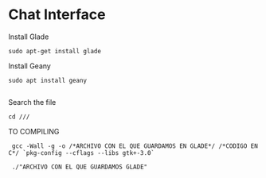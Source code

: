 # Chat Interface

Install Glade

```
sudo apt-get install glade 
```

Install Geany 

```
sudo apt install geany
 
```

Search the file

```
cd ///

```

TO COMPILING

```
 gcc -Wall -g -o /*ARCHIVO CON EL QUE GUARDAMOS EN GLADE*/ /*CODIGO EN C*/ `pkg-config --cflags --libs gtk+-3.0`

```
```
 ./"ARCHIVO CON EL QUE GUARDAMOS GLADE"

```
